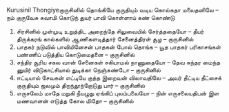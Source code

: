 
Kurusinil Thongiyeகுருசினில் தொங்கியே குருதியும் வடிய
கொல்கதா மலைதனிலே – நம்
குருவேசு சுவாமி கொடுந் துயர் பாவி
கொள்ளாய் கண் கொண்டு
1. சிரசினில் முள்முடி உறுத்திட அறைந்தே
சிலுவையில் சேர்த்ததையோ – தீயர்
திருக்கரங் கால்களில் ஆணிகளடித்தார்
சேனைத்திரள் சூழ – குருசினில்
2. பாதகர் நடுவில் பாவியினேசன்
பாதகன் போல் தொங்க – யூத
பாதகர் பரிகாசங்கள் பண்ணிப்
படுத்திய கொடுமைதனை – குருசினில்
3. சந்திர சூரிய சகல வான் சேனைகள்
சகியாமல் நாணுதையோ – தேவ
சுந்தர மைந்த னுயிர் விடுகாட்சியால்
துடிக்கா நெஞ்சுண்டோ – குருசினில்
4. ஈட்டியால் சேவகன் எட்டியே குத்த
இறைவன் விலாவதிலே – அவர்
தீட்டிய தீட்சைக் குருதியும் ஜலமும்
திறந்தூற்றோடுது பார் – குருசினில்
5. எருசலேம் மாதே மறுகி நீயழுது
ஏங்கிப் புலம்பலையோ – நின்
எருசலையதிபன் இள மணவாளன்
எடுத்த கோல மிதோ – குருசினில்


